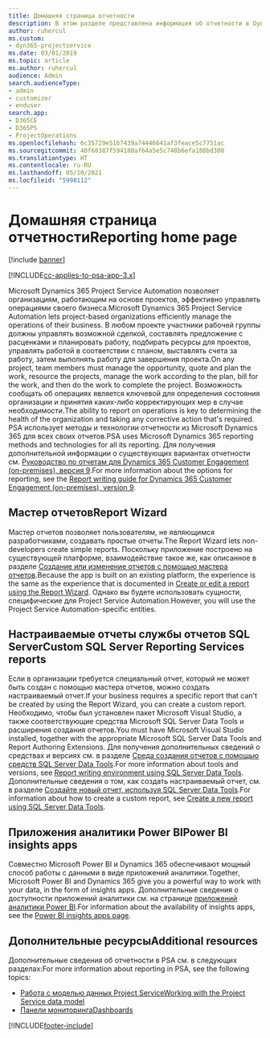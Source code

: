 ```yaml
---
title: Домашняя страница отчетности
description: В этом разделе представлена информация об отчетности в Dynamics 365 Project Service Automation.
author: ruhercul
ms.custom:
- dyn365-projectservice
ms.date: 03/01/2019
ms.topic: article
ms.author: ruhercul
audience: Admin
search.audienceType:
- admin
- customizer
- enduser
search.app:
- D365CE
- D365PS
- ProjectOperations
ms.openlocfilehash: 6c35729e51b7439a74446641af3feace5c7751ac
ms.sourcegitcommit: 40f68387f594180af64a5e5c748b6efa188bd300
ms.translationtype: HT
ms.contentlocale: ru-RU
ms.lasthandoff: 05/10/2021
ms.locfileid: "5998112"
---
```

# <a name="reporting-home-page"></a><span data-ttu-id="383e6-103">Домашняя страница отчетности</span><span class="sxs-lookup"><span data-stu-id="383e6-103">Reporting home page</span></span>

[!include [banner](../includes/psa-now-project-operations.md)]

[!INCLUDE[cc-applies-to-psa-app-3.x](../includes/cc-applies-to-psa-app-3x.md)]

<span data-ttu-id="383e6-104">Microsoft Dynamics 365 Project Service Automation позволяет организациям, работающим на основе проектов, эффективно управлять операциями своего бизнеса.</span><span class="sxs-lookup"><span data-stu-id="383e6-104">Microsoft Dynamics 365 Project Service Automation lets project-based organizations efficiently manage the operations of their business.</span></span> <span data-ttu-id="383e6-105">В любом проекте участники рабочей группы должны управлять возможной сделкой, составлять предложение с расценками и планировать работу, подбирать ресурсы для проектов, управлять работой в соответствии с планом, выставлять счета за работу, затем выполнять работу для завершения проекта.</span><span class="sxs-lookup"><span data-stu-id="383e6-105">On any project, team members must manage the opportunity, quote and plan the work, resource the projects, manage the work according to the plan, bill for the work, and then do the work to complete the project.</span></span> <span data-ttu-id="383e6-106">Возможность сообщать об операциях является ключевой для определения состояния организации и принятия каких-либо корректирующих мер в случае необходимости.</span><span class="sxs-lookup"><span data-stu-id="383e6-106">The ability to report on operations is key to determining the health of the organization and taking any corrective action that's required.</span></span> <span data-ttu-id="383e6-107">PSA использует методы и технологии отчетности из Microsoft Dynamics 365 для всех своих отчетов.</span><span class="sxs-lookup"><span data-stu-id="383e6-107">PSA uses Microsoft Dynamics 365 reporting methods and technologies for all its reporting.</span></span> <span data-ttu-id="383e6-108">Для получения дополнительной информации о существующих вариантах отчетности см. [Руководство по отчетам для Dynamics 365 Customer Engagement (on-premises), версия 9](/dynamics365/customerengagement/on-premises/analytics/reporting-analytics-with-dynamics-365).</span><span class="sxs-lookup"><span data-stu-id="383e6-108">For more information about the options for reporting, see the [Report writing guide for Dynamics 365 Customer Engagement (on-premises), version 9](/dynamics365/customerengagement/on-premises/analytics/reporting-analytics-with-dynamics-365).</span></span>

## <a name="report-wizard"></a><span data-ttu-id="383e6-109">Мастер отчетов</span><span class="sxs-lookup"><span data-stu-id="383e6-109">Report Wizard</span></span>

<span data-ttu-id="383e6-110">Мастер отчетов позволяет пользователям, не являющимся разработчиками, создавать простые отчеты.</span><span class="sxs-lookup"><span data-stu-id="383e6-110">The Report Wizard lets non-developers create simple reports.</span></span> <span data-ttu-id="383e6-111">Поскольку приложение построено на существующей платформе, взаимодействие такое же, как описанное в разделе [Создание или изменение отчетов с помощью мастера отчетов](/dynamics365/customerengagement/on-premises/basics/create-edit-copy-report-wizard).</span><span class="sxs-lookup"><span data-stu-id="383e6-111">Because the app is built on an existing platform, the experience is the same as the experience that is documented in [Create or edit a report using the Report Wizard](/dynamics365/customerengagement/on-premises/basics/create-edit-copy-report-wizard).</span></span> <span data-ttu-id="383e6-112">Однако вы будете использовать сущности, специфические для Project Service Automation.</span><span class="sxs-lookup"><span data-stu-id="383e6-112">However, you will use the Project Service Automation-specific entities.</span></span>

## <a name="custom-sql-server-reporting-services-reports"></a><span data-ttu-id="383e6-113">Настраиваемые отчеты службы отчетов SQL Server</span><span class="sxs-lookup"><span data-stu-id="383e6-113">Custom SQL Server Reporting Services reports</span></span>

<span data-ttu-id="383e6-114">Если в организации требуется специальный отчет, который не может быть создан с помощью мастера отчетов, можно создать настраиваемый отчет.</span><span class="sxs-lookup"><span data-stu-id="383e6-114">If your business requires a specific report that can't be created by using the Report Wizard, you can create a custom report.</span></span> <span data-ttu-id="383e6-115">Необходимо, чтобы был установлен пакет Microsoft Visual Studio, а также соответствующие средства Microsoft SQL Server Data Tools и расширения создания отчетов.</span><span class="sxs-lookup"><span data-stu-id="383e6-115">You must have Microsoft Visual Studio installed, together with the appropriate Microsoft SQL Server Data Tools and Report Authoring Extensions.</span></span> <span data-ttu-id="383e6-116">Для получения дополнительных сведений о средствах и версиях см. в разделе [Среда создания отчетов с помощью средств SQL Server Data Tools](/dynamics365/customerengagement/on-premises/analytics/report-writing-environment-using-sql-server-data-tools).</span><span class="sxs-lookup"><span data-stu-id="383e6-116">For more information about tools and versions, see [Report writing environment using SQL Server Data Tools](/dynamics365/customerengagement/on-premises/analytics/report-writing-environment-using-sql-server-data-tools).</span></span> <span data-ttu-id="383e6-117">Дополнительные сведения о том, как создать настраиваемый отчет, см. в разделе [Создайте новый отчет, используя SQL Server Data Tools](/dynamics365/customerengagement/on-premises/analytics/create-a-new-report-using-sql-server-data-tools).</span><span class="sxs-lookup"><span data-stu-id="383e6-117">For information about how to create a custom report, see [Create a new report using SQL Server Data Tools](/dynamics365/customerengagement/on-premises/analytics/create-a-new-report-using-sql-server-data-tools).</span></span>

## <a name="power-bi-insights-apps"></a><span data-ttu-id="383e6-118">Приложения аналитики Power BI</span><span class="sxs-lookup"><span data-stu-id="383e6-118">Power BI insights apps</span></span>

<span data-ttu-id="383e6-119">Совместно Microsoft Power BI и Dynamics 365 обеспечивают мощный способ работы с данными в виде приложений аналитики.</span><span class="sxs-lookup"><span data-stu-id="383e6-119">Together, Microsoft Power BI and Dynamics 365 give you a powerful way to work with your data, in the form of insights apps.</span></span> <span data-ttu-id="383e6-120">Дополнительные сведения о доступности приложений аналитики см. на странице [приложений аналитики Power BI](https://powerbi.microsoft.com/power-bi-insights-apps/).</span><span class="sxs-lookup"><span data-stu-id="383e6-120">For information about the availability of insights apps, see the [Power BI insights apps page](https://powerbi.microsoft.com/power-bi-insights-apps/).</span></span>


## <a name="additional-resources"></a><span data-ttu-id="383e6-121">Дополнительные ресурсы</span><span class="sxs-lookup"><span data-stu-id="383e6-121">Additional resources</span></span>
<span data-ttu-id="383e6-122">Дополнительные сведения об отчетности в PSA см. в следующих разделах:</span><span class="sxs-lookup"><span data-stu-id="383e6-122">For more information about reporting in PSA, see the following topics:</span></span>

- [<span data-ttu-id="383e6-123">Работа с моделью данных Project Service</span><span class="sxs-lookup"><span data-stu-id="383e6-123">Working with the Project Service data model</span></span>](reports-working-project-service-data-model.md)
- [<span data-ttu-id="383e6-124">Панели мониторинга</span><span class="sxs-lookup"><span data-stu-id="383e6-124">Dashboards</span></span>](reports-dashboards.md)



[!INCLUDE[footer-include](../includes/footer-banner.md)]